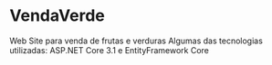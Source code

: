 # VendaVerde
Web Site para venda de frutas e verduras
Algumas das tecnologias utilizadas: ASP.NET Core 3.1 e EntityFramework Core
